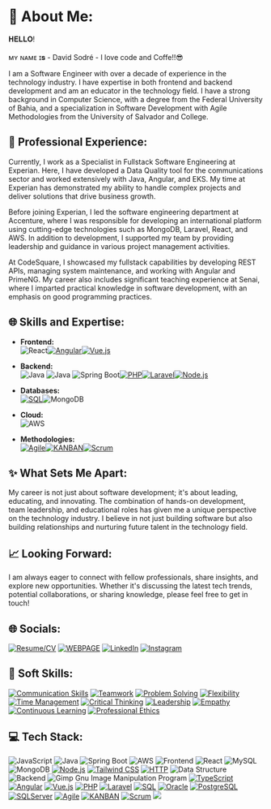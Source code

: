 # 💫 About Me:
 𝐇𝐄𝐋𝐋𝐎!<br><br>ᴍʏ ɴᴀᴍᴇ ɪ𝐬 - David Sodré - I love code and Coffe!!😎

I am a Software Engineer with over a decade of experience in the technology industry. I have expertise in both frontend and backend development and am an educator in the technology field. I have a strong background in Computer Science, with a degree from the Federal University of Bahia, and a specialization in Software Development with Agile Methodologies from the University of Salvador and College.

## 🚀 Professional Experience:
Currently, I work as a Specialist in Fullstack Software Engineering at Experian. Here, I have developed a Data Quality tool for the communications sector and worked extensively with Java, Angular, and EKS. My time at Experian has demonstrated my ability to handle complex projects and deliver solutions that drive business growth.

Before joining Experian, I led the software engineering department at Accenture, where I was responsible for developing an international platform using cutting-edge technologies such as MongoDB, Laravel, React, and AWS. In addition to development, I supported my team by providing leadership and guidance in various project management activities.

At CodeSquare, I showcased my fullstack capabilities by developing REST APIs, managing system maintenance, and working with Angular and PrimeNG. My career also includes significant teaching experience at Senai, where I imparted practical knowledge in software development, with an emphasis on good programming practices.

## 🌐 Skills and Expertise:

- **Frontend:** <br>
 ![React](https://img.shields.io/badge/react-%2320232a.svg?style=for-the-badge&logo=react&logoColor=%2361DAFB)[![Angular](https://img.shields.io/badge/angular-%23DD0031.svg?style=for-the-badge&logo=angular&logoColor=white)](https://angular.io/)[![Vue.js](https://img.shields.io/badge/vue.js-%234FC08D.svg?style=for-the-badge&logo=vue.js&logoColor=white)](https://vuejs.org/)

- **Backend:**<br>
![Java](https://img.shields.io/badge/java-%23ED8B00.svg?style=for-the-badge&logo=java&logoColor=white) ![Java](https://img.shields.io/badge/-Java-%23ED8B00?style=for-the-badge&logo=https://d3sxshmncs10te.cloudfront.net/icon/free/svg/1174951.svg?token=eyJhbGciOiJoczI1NiIsImtpZCI6ImRlZmF1bHQifQ__.eyJpc3MiOiJkM3N4c2htbmNzMTB0ZS5jbG91ZGZyb250Lm5ldCIsImV4cCI6MTcwMDg3MDQwMCwicSI6bnVsbCwiaWF0IjoxNzAwNjYyNjEyfQ__.bb1f1d75e23d72a71146be3185b6dd759ee14d32484ffc9f6b408253eff57d72&logoColor=white)
 ![Spring Boot](https://img.shields.io/badge/Spring%20Boot-6DB33F?style=for-the-badge&logo=spring-boot&logoColor=white)[![PHP](https://img.shields.io/badge/php-%23777BB4.svg?style=for-the-badge&logo=php&logoColor=white)](https://www.php.net/)[![Laravel](https://img.shields.io/badge/laravel-%23FF2D20.svg?style=for-the-badge&logo=laravel&logoColor=white)](https://laravel.com/)[![Node.js](https://img.shields.io/badge/Node.js-%23339933.svg?style=for-the-badge&logo=node.js&logoColor=white)](https://nodejs.org/)

- **Databases:**<br>
  [![SQL](https://img.shields.io/badge/sql-%2307405e.svg?style=for-the-badge&logo=sql&logoColor=white)](https://www.w3schools.com/sql/)![MongoDB](https://img.shields.io/badge/MongoDB-%234ea94b.svg?style=for-the-badge&logo=mongodb&logoColor=white)

- **Cloud:**<br>
  ![AWS](https://img.shields.io/badge/AWS-%23FF9900.svg?style=for-the-badge&logo=amazon-aws&logoColor=white)

- **Methodologies:**<br>
  [![Agile](https://img.shields.io/badge/agile-%2300C4CC.svg?style=for-the-badge&logo=agile&logoColor=white)](https://agilemanifesto.org/)[![KANBAN](https://img.shields.io/badge/kanban-%23339933.svg?style=for-the-badge&logo=kanban&logoColor=white)](https://www.atlassian.com/agile/kanban)[![Scrum](https://img.shields.io/badge/scrum-%2300C4CC.svg?style=for-the-badge&logo=scrum&logoColor=white)](https://www.scrum.org/)

## ✨ What Sets Me Apart:
My career is not just about software development; it's about leading, educating, and innovating. The combination of hands-on development, team leadership, and educational roles has given me a unique perspective on the technology industry. I believe in not just building software but also building relationships and nurturing future talent in the technology field.

## 📈 Looking Forward:
I am always eager to connect with fellow professionals, share insights, and explore new opportunities. Whether it's discussing the latest tech trends, potential collaborations, or sharing knowledge, please feel free to get in touch!

## 🌐 Socials:

[![Resume/CV](https://img.shields.io/badge/RESUME-CV-red?style=for-the-badge&logo=resume&logoColor=white)](https://www.davidsodre.com.br/#about) 
[![WEBPAGE](https://img.shields.io/badge/-HOMEPAGE-blue?style=for-the-badge&logo=codechef&logoColor=white)](https://www.davidsodre.com.br) 
[![LinkedIn](https://img.shields.io/badge/LINKEDIN-%230077B5.svg?style=for-the-badge&logo=LinkedIn&logoColor=white)](https://www.linkedin.com/in/davidsodrelins/)
[![Instagram](https://img.shields.io/badge/INSTAGRAM-%23E4405F.svg?style=for-the-badge&logo=Instagram&logoColor=white)](https://www.instagram.com/davidsodrelins/)

## 💼 Soft Skills:

[![Communication Skills](https://img.shields.io/badge/Communication%20Skills-%2300C4CC.svg?style=for-the-badge&logoColor=white&color=blueviolet)](https://en.wikipedia.org/wiki/Communication_skills)
[![Teamwork](https://img.shields.io/badge/Teamwork-%2300C4CC.svg?style=for-the-badge&logoColor=white&color=green)](https://en.wikipedia.org/wiki/Teamwork)
[![Problem Solving](https://img.shields.io/badge/Problem%20Solving-%2300C4CC.svg?style=for-the-badge&logoColor=white&color=blue)](https://en.wikipedia.org/wiki/Problem_solving)
[![Flexibility](https://img.shields.io/badge/Flexibility-%2300C4CC.svg?style=for-the-badge&logoColor=white&color=darkorange)](https://en.wikipedia.org/wiki/Flexibility)
[![Time Management](https://img.shields.io/badge/Time%20Management-%2300C4CC.svg?style=for-the-badge&logoColor=white&color=forestgreen)](https://en.wikipedia.org/wiki/Time_management)
[![Critical Thinking](https://img.shields.io/badge/Critical%20Thinking-%2300C4CC.svg?style=for-the-badge&logoColor=white&color=indigo)](https://en.wikipedia.org/wiki/Critical_thinking)
[![Leadership](https://img.shields.io/badge/Leadership-%2300C4CC.svg?style=for-the-badge&logoColor=white&color=darkred)](https://en.wikipedia.org/wiki/Leadership)
[![Empathy](https://img.shields.io/badge/Empathy-%2300C4CC.svg?style=for-the-badge&logoColor=white&color=slategray)](https://en.wikipedia.org/wiki/Empathy)
[![Continuous Learning](https://img.shields.io/badge/Continuous%20Learning-%2300C4CC.svg?style=for-the-badge&logoColor=white&color=tomato)](https://en.wikipedia.org/wiki/Lifelong_learning)
[![Professional Ethics](https://img.shields.io/badge/Professional%20Ethics-%2300C4CC.svg?style=for-the-badge&logoColor=white&color=gold)](https://en.wikipedia.org/wiki/Professional_ethics)


## 💻 Tech Stack:
![JavaScript](https://img.shields.io/badge/javascript-%23323330.svg?style=for-the-badge&logo=javascript&logoColor=%23F7DF1E)
![Java](https://img.shields.io/badge/java-%23ED8B00.svg?style=for-the-badge&logo=java&logoColor=white)
![Spring Boot](https://img.shields.io/badge/Spring%20Boot-6DB33F?style=for-the-badge&logo=spring-boot&logoColor=white)
![AWS](https://img.shields.io/badge/AWS-%23FF9900.svg?style=for-the-badge&logo=amazon-aws&logoColor=white)
![Frontend](https://img.shields.io/badge/Frontend-%23563D7C.svg?style=for-the-badge&logo=bootstrap&logoColor=white)
![React](https://img.shields.io/badge/react-%2320232a.svg?style=for-the-badge&logo=react&logoColor=%2361DAFB)
![MySQL](https://img.shields.io/badge/mysql-%2300f.svg?style=for-the-badge&logo=mysql&logoColor=white)
![MongoDB](https://img.shields.io/badge/MongoDB-%234ea94b.svg?style=for-the-badge&logo=mongodb&logoColor=white)
[![Node.js](https://img.shields.io/badge/Node.js-%23339933.svg?style=for-the-badge&logo=node.js&logoColor=white)](https://nodejs.org/)
[![Tailwind CSS](https://img.shields.io/badge/Tailwind%20CSS-%231a202c.svg?style=for-the-badge&logo=tailwind-css&logoColor=white)](https://tailwindcss.com/)
[![HTTP](https://img.shields.io/badge/HTTP-%23000000.svg?style=for-the-badge&logo=http&logoColor=white)](https://developer.mozilla.org/en-US/docs/Web/HTTP)
![Data Structure](https://img.shields.io/badge/Adobe%20Premiere%20Pro-9999FF.svg?style=for-the-badge&logo=Adobe%20Premiere%20Pro&logoColor=white)
![Backend](https://img.shields.io/badge/Backend-%2300C4CC.svg?style=for-the-badge&logo=Canva&logoColor=white)
![Gimp Gnu Image Manipulation Program](https://img.shields.io/badge/Gimp-657D8B?style=for-the-badge&logo=gimp&logoColor=FFFFFF)
[![TypeScript](https://img.shields.io/badge/typescript-%23007ACC.svg?style=for-the-badge&logo=typescript&logoColor=white)](https://www.typescriptlang.org/)
[![Angular](https://img.shields.io/badge/angular-%23DD0031.svg?style=for-the-badge&logo=angular&logoColor=white)](https://angular.io/)
[![Vue.js](https://img.shields.io/badge/vue.js-%234FC08D.svg?style=for-the-badge&logo=vue.js&logoColor=white)](https://vuejs.org/)
[![PHP](https://img.shields.io/badge/php-%23777BB4.svg?style=for-the-badge&logo=php&logoColor=white)](https://www.php.net/)
[![Laravel](https://img.shields.io/badge/laravel-%23FF2D20.svg?style=for-the-badge&logo=laravel&logoColor=white)](https://laravel.com/)
[![SQL](https://img.shields.io/badge/sql-%2307405e.svg?style=for-the-badge&logo=sql&logoColor=white)](https://www.w3schools.com/sql/)
[![Oracle](https://img.shields.io/badge/oracle-%23F00000.svg?style=for-the-badge&logo=oracle&logoColor=white)](https://www.oracle.com/database/)
[![PostgreSQL](https://img.shields.io/badge/postgresql-%23336791.svg?style=for-the-badge&logo=postgresql&logoColor=white)](https://www.postgresql.org/)
[![SQLServer](https://img.shields.io/badge/sqlserver-%23CC2927.svg?style=for-the-badge&logo=microsoft-sql-server&logoColor=white)](https://www.microsoft.com/en-us/sql-server)
[![Agile](https://img.shields.io/badge/agile-%2300C4CC.svg?style=for-the-badge&logo=agile&logoColor=white)](https://agilemanifesto.org/)
[![KANBAN](https://img.shields.io/badge/kanban-%23339933.svg?style=for-the-badge&logo=kanban&logoColor=white)](https://www.atlassian.com/agile/kanban)
[![Scrum](https://img.shields.io/badge/scrum-%2300C4CC.svg?style=for-the-badge&logo=scrum&logoColor=white)](https://www.scrum.org/)
[![](https://visitcount.itsvg.in/api?id=davidsodrelins&label=Profile%20Views&color=4&icon=2&pretty=false)](https://visitcount.itsvg.in)
